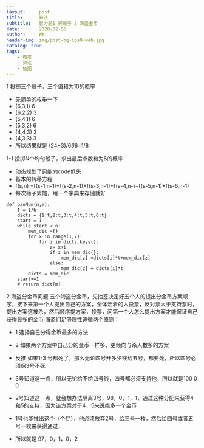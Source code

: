 ```yaml
---
layout:     post
title:      算法
subtitle:   智力题1 掷骰子 2 海盗金币
date:       2020-02-06
author:     WY
header-img: img/post-bg-ios9-web.jpg
catalog: true
tags:
    - 概率
    - 算法
    - 依图
---
```


<head>
    <script src="https://cdn.mathjax.org/mathjax/latest/MathJax.js?config=TeX-AMS-MML_HTMLorMML" type="text/javascript"></script>
    <script type="text/x-mathjax-config">
        MathJax.Hub.Config({
            tex2jax: {
            skipTags: ['script', 'noscript', 'style', 'textarea', 'pre'],
            inlineMath: [['$','$']]
            }
        });
    </script>
</head>

1 投掷三个骰子，三个值和为10的概率
- 先简单的枚举一下
- (6,3,1) 6
- (6,2,2) 3
- (5,4,1) 6
- (5,3,2) 6
- (4,4,3) 3
- (4,3,3) 3
- 所以结果就是 (24+3)/6*6*6=1/8
  
1-1 投掷N个均匀骰子，求出最后点数和为S的概率
- 动态规划了只能向code低头
- 基本的转移方程
- f(s,n) =f(s-1,n-1)+f(s-2,n-1)+f(s-3,n-1)+f(s-4,n-)+f(s-5,n-1)+f(s-6,n-1)
- 每次筛子累加，用一个字典来存储就好
  
```
def paoNum(n,m):
    t = 1/6
    dicts = {1:t,2:t,3:t,4:t,5:t,6:t}
    start = 1
    while start < n:
        mem_dic ={}
        for x in range(1,7):
            for i in dicts.keys():
                z= x+i
                if z in mem_dic{}:
                    mem_dic[z] =dicts[i]*t+mem_dic[z]
                else:
                    mem_dic[z] = dicts[i]*t
        dicts = mem_dic
    start+=1
    # return dict[m]
```

2 海盗分金币问题
五个海盗分金币，先抽签决定好五个人的提出分金币方案顺序，接下来第一个人提出自己的方案，全体活着的人投票，反对票大于支持票时，
提出方案这被杀，然后顺序提方案，投票，问第一个人怎么提出方案才能保证自己获得最多的金币
海盗们足够理性遵循两个原则：
- 1 选择自己分得金币最多的方法
- 2 如果两个方案中自己分的金币一样多，更倾向与杀人数多的方案
  


- 反推 如果1-3 号都死了，那么无论四号开多少钱给五号，都要死，所以四号必须保3号不死
- 3号知道这一点，所以无论给不给四号钱，四号都必须支持他，所以就是100 0 0
- 2号知道这一点，就会想办法隔离3号，98，0，1，1，通过这种分配来获得4和5的支持，因为该方案对于4，5来说能多一个金币
- 1号也能推出这个（个屁），他必须放弃2号，给三号一枚，然后给四号或者五号一枚来获得通过，
- 所以就是 97，0，1，0，2
